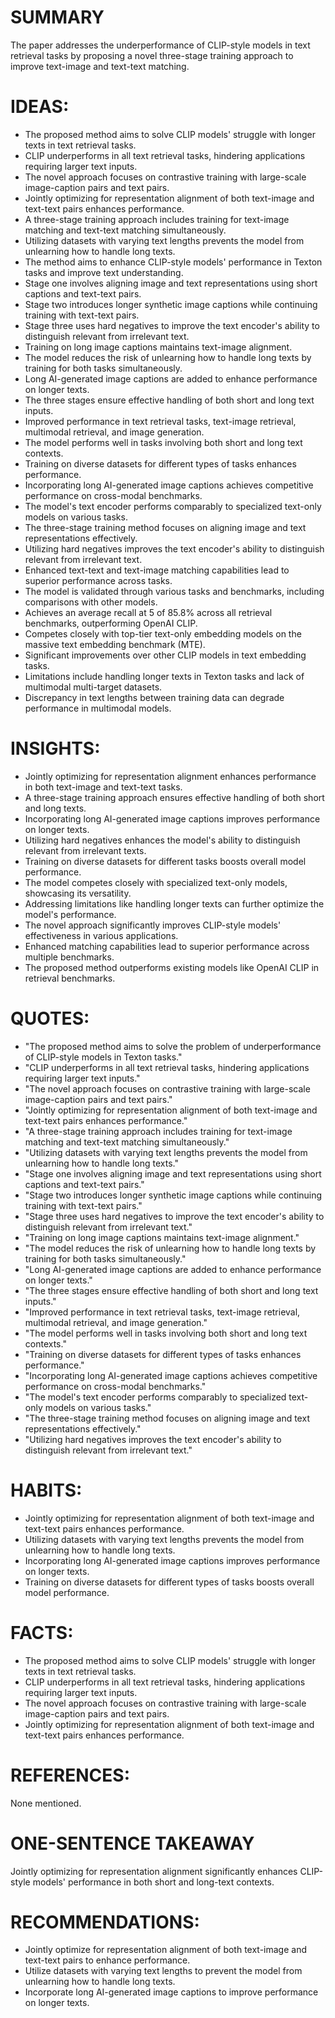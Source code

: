# SUMMARY
The paper addresses the underperformance of CLIP-style models in text retrieval tasks by proposing a novel three-stage training approach to improve text-image and text-text matching.

# IDEAS:
- The proposed method aims to solve CLIP models' struggle with longer texts in text retrieval tasks.
- CLIP underperforms in all text retrieval tasks, hindering applications requiring larger text inputs.
- The novel approach focuses on contrastive training with large-scale image-caption pairs and text pairs.
- Jointly optimizing for representation alignment of both text-image and text-text pairs enhances performance.
- A three-stage training approach includes training for text-image matching and text-text matching simultaneously.
- Utilizing datasets with varying text lengths prevents the model from unlearning how to handle long texts.
- The method aims to enhance CLIP-style models' performance in Texton tasks and improve text understanding.
- Stage one involves aligning image and text representations using short captions and text-text pairs.
- Stage two introduces longer synthetic image captions while continuing training with text-text pairs.
- Stage three uses hard negatives to improve the text encoder's ability to distinguish relevant from irrelevant text.
- Training on long image captions maintains text-image alignment.
- The model reduces the risk of unlearning how to handle long texts by training for both tasks simultaneously.
- Long AI-generated image captions are added to enhance performance on longer texts.
- The three stages ensure effective handling of both short and long text inputs.
- Improved performance in text retrieval tasks, text-image retrieval, multimodal retrieval, and image generation.
- The model performs well in tasks involving both short and long text contexts.
- Training on diverse datasets for different types of tasks enhances performance.
- Incorporating long AI-generated image captions achieves competitive performance on cross-modal benchmarks.
- The model's text encoder performs comparably to specialized text-only models on various tasks.
- The three-stage training method focuses on aligning image and text representations effectively.
- Utilizing hard negatives improves the text encoder's ability to distinguish relevant from irrelevant text.
- Enhanced text-text and text-image matching capabilities lead to superior performance across tasks.
- The model is validated through various tasks and benchmarks, including comparisons with other models.
- Achieves an average recall at 5 of 85.8% across all retrieval benchmarks, outperforming OpenAI CLIP.
- Competes closely with top-tier text-only embedding models on the massive text embedding benchmark (MTE).
- Significant improvements over other CLIP models in text embedding tasks.
- Limitations include handling longer texts in Texton tasks and lack of multimodal multi-target datasets.
- Discrepancy in text lengths between training data can degrade performance in multimodal models.

# INSIGHTS:
- Jointly optimizing for representation alignment enhances performance in both text-image and text-text tasks.
- A three-stage training approach ensures effective handling of both short and long texts.
- Incorporating long AI-generated image captions improves performance on longer texts.
- Utilizing hard negatives enhances the model's ability to distinguish relevant from irrelevant texts.
- Training on diverse datasets for different tasks boosts overall model performance.
- The model competes closely with specialized text-only models, showcasing its versatility.
- Addressing limitations like handling longer texts can further optimize the model's performance.
- The novel approach significantly improves CLIP-style models' effectiveness in various applications.
- Enhanced matching capabilities lead to superior performance across multiple benchmarks.
- The proposed method outperforms existing models like OpenAI CLIP in retrieval benchmarks.

# QUOTES:
- "The proposed method aims to solve the problem of underperformance of CLIP-style models in Texton tasks."
- "CLIP underperforms in all text retrieval tasks, hindering applications requiring larger text inputs."
- "The novel approach focuses on contrastive training with large-scale image-caption pairs and text pairs."
- "Jointly optimizing for representation alignment of both text-image and text-text pairs enhances performance."
- "A three-stage training approach includes training for text-image matching and text-text matching simultaneously."
- "Utilizing datasets with varying text lengths prevents the model from unlearning how to handle long texts."
- "Stage one involves aligning image and text representations using short captions and text-text pairs."
- "Stage two introduces longer synthetic image captions while continuing training with text-text pairs."
- "Stage three uses hard negatives to improve the text encoder's ability to distinguish relevant from irrelevant text."
- "Training on long image captions maintains text-image alignment."
- "The model reduces the risk of unlearning how to handle long texts by training for both tasks simultaneously."
- "Long AI-generated image captions are added to enhance performance on longer texts."
- "The three stages ensure effective handling of both short and long text inputs."
- "Improved performance in text retrieval tasks, text-image retrieval, multimodal retrieval, and image generation."
- "The model performs well in tasks involving both short and long text contexts."
- "Training on diverse datasets for different types of tasks enhances performance."
- "Incorporating long AI-generated image captions achieves competitive performance on cross-modal benchmarks."
- "The model's text encoder performs comparably to specialized text-only models on various tasks."
- "The three-stage training method focuses on aligning image and text representations effectively."
- "Utilizing hard negatives improves the text encoder's ability to distinguish relevant from irrelevant text."

# HABITS:
- Jointly optimizing for representation alignment of both text-image and text-text pairs enhances performance.
- Utilizing datasets with varying text lengths prevents the model from unlearning how to handle long texts.
- Incorporating long AI-generated image captions improves performance on longer texts.
- Training on diverse datasets for different types of tasks boosts overall model performance.

# FACTS:
- The proposed method aims to solve CLIP models' struggle with longer texts in text retrieval tasks.
- CLIP underperforms in all text retrieval tasks, hindering applications requiring larger text inputs.
- The novel approach focuses on contrastive training with large-scale image-caption pairs and text pairs.
- Jointly optimizing for representation alignment of both text-image and text-text pairs enhances performance.

# REFERENCES:
None mentioned.

# ONE-SENTENCE TAKEAWAY
Jointly optimizing for representation alignment significantly enhances CLIP-style models' performance in both short and long-text contexts.

# RECOMMENDATIONS:
- Jointly optimize for representation alignment of both text-image and text-text pairs to enhance performance.
- Utilize datasets with varying text lengths to prevent the model from unlearning how to handle long texts.
- Incorporate long AI-generated image captions to improve performance on longer texts.